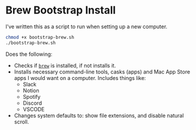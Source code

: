 # Brew Bootstrap Install

I've written this as a script to run when setting up a new computer.

```bash
chmod +x bootstrap-brew.sh
./bootstrap-brew.sh
```
Does the following:
* Checks if [`brew`](https://brew.sh) is installed, if not installs it.
* Installs necessary command-line tools, casks (apps) and Mac App Store apps I would want on a computer. Includes things like: 
	* Slack
	* Notion
	* Spotify
	* Discord
	* VSCODE
* Changes system defaults to: show file extensions, and disable natural scroll.	